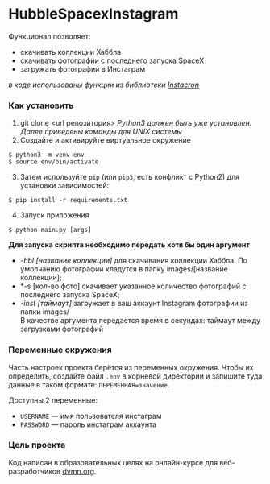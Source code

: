 # HubbleSpacexInstagram
Функционал позволяет:
* скачивать коллекции Хаббла
* скачивать фотографии с последнего запуска SpaceX
* загружать фотографии в Инстаграм

*в коде использованы функции из библиотеки [Instacron](https://github.com/basnijholt/instacron)*

### Как установить

1. git clone <url репозитория> 
*Python3 должен быть уже установлен.*
*Далее приведены команды для UNIX системы*
2. Создайте и активируйте виртуальное окружение
```
$ python3 -m venv env
$ source env/bin/activate

```
3. Затем используйте `pip` (или `pip3`, есть конфликт с Python2) для установки зависимостей:
```
$ pip install -r requirements.txt
```
4. Запуск приложения
```
$ python main.py [args]
```
**Для запуска скрипта необходимо передать хотя бы один аргумент**
* *-hbl [название коллекции]* для скачивания коллекции Хаббла. По умолчанию фотографии кладутся в папку images/[название коллекции];
* *-s [кол-во фото] скачивает указанное количество фотографий с последнего запуска SpaceX;
* *-inst [таймаут]* загружает в ваш аккаунт Instagram фотографии из папки images/  
В качестве аргумента передается время в секундах: таймаут между загрузками фотографий

### Переменные окружения

Часть настроек проекта берётся из переменных окружения. Чтобы их определить, создайте файл `.env` в корневой директории и запишите туда данные в таком формате: `ПЕРЕМЕННАЯ=значение`.

Доступны 2 переменные:
- `USERNAME` — имя пользователя инстаграм
- `PASSWORD` — пароль инстаграм аккаунта

### Цель проекта

Код написан в образовательных целях на онлайн-курсе для веб-разработчиков [dvmn.org](https://dvmn.org/).

